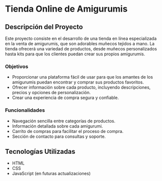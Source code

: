 # Tienda Online de Amigurumis

## Descripción del Proyecto

Este proyecto consiste en el desarrollo de una tienda en línea especializada en la venta de amigurumis, que son adorables muñecos tejidos a mano. La tienda ofrecerá una variedad de productos, desde muñecos personalizados hasta kits para que los clientes puedan crear sus propios amigurumis.

### Objetivos
- Proporcionar una plataforma fácil de usar para que los amantes de los amigurumis puedan encontrar y comprar sus productos favoritos.
- Ofrecer información sobre cada producto, incluyendo descripciones, precios y opciones de personalización.
- Crear una experiencia de compra segura y confiable.

### Funcionalidades
- Navegación sencilla entre categorías de productos.
- Información detallada sobre cada amigurumi.
- Carrito de compras para facilitar el proceso de compra.
- Sección de contacto para consultas y soporte.

## Tecnologías Utilizadas
- HTML
- CSS
- JavaScript (en futuras actualizaciones)
